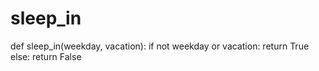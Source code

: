# sleep_in

def sleep_in(weekday, vacation):
  if not weekday or vacation:
    return True
  else:
    return False

